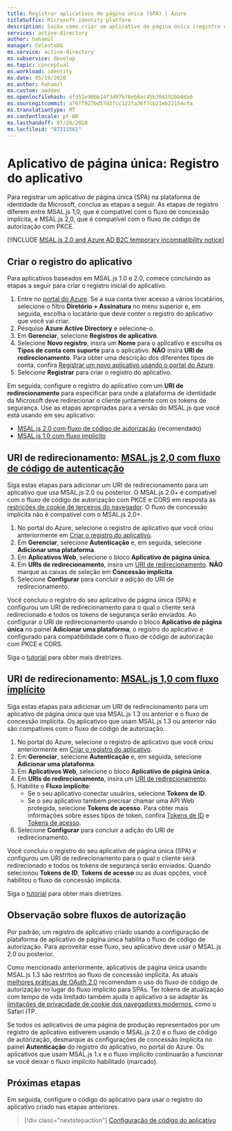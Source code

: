```yaml
---
title: Registrar aplicativos de página única (SPA) | Azure
titleSuffix: Microsoft identity platform
description: Saiba como criar um aplicativo de página única (registro de aplicativo)
services: active-directory
author: hahamil
manager: CelesteDG
ms.service: active-directory
ms.subservice: develop
ms.topic: conceptual
ms.workload: identity
ms.date: 05/19/2020
ms.author: hahamil
ms.custom: aaddev
ms.openlocfilehash: efd51e90bb14f3d97b76eb6ac45b384192bb8da0
ms.sourcegitcommit: a76ff927bd57d2fcc122fa36f7cb21eb22154cfa
ms.translationtype: MT
ms.contentlocale: pt-BR
ms.lasthandoff: 07/28/2020
ms.locfileid: "87311561"
---
```

# <a name="single-page-application-app-registration"></a>Aplicativo de página única: Registro do aplicativo

Para registrar um aplicativo de página única (SPA) na plataforma de identidade da Microsoft, conclua as etapas a seguir. As etapas de registro diferem entre MSAL.js 1,0, que é compatível com o fluxo de concessão implícita, e MSAL.js 2,0, que é compatível com o fluxo de código de autorização com PKCE.

[!INCLUDE [MSAL.js 2.0 and Azure AD B2C temporary incompatibility notice](../../../includes/msal-b2c-cors-compatibility-notice.md)]

## <a name="create-the-app-registration"></a>Criar o registro do aplicativo

Para aplicativos baseados em MSAL.js 1.0 e 2.0, comece concluindo as etapas a seguir para criar o registro inicial do aplicativo.

1. Entre no [portal do Azure](https://portal.azure.com). Se a sua conta tiver acesso a vários locatários, selecione o filtro **Diretório + Assinatura** no menu superior e, em seguida, escolha o locatário que deve conter o registro do aplicativo que você vai criar.
1. Pesquise **Azure Active Directory** e selecione-o.
1. Em **Gerenciar**, selecione **Registros de aplicativo**.
1. Selecione **Novo registro**, insira um **Nome** para o aplicativo e escolha os **Tipos de conta com suporte** para o aplicativo. **NÃO** insira **URI de redirecionamento**. Para obter uma descrição dos diferentes tipos de conta, confira [Registrar um novo aplicativo usando o portal do Azure](quickstart-register-app.md#register-a-new-application-using-the-azure-portal).
1. Selecione **Registrar** para criar o registro do aplicativo.

Em seguida, configure o registro do aplicativo com um **URI de redirecionamento** para especificar para onde a plataforma de identidade da Microsoft deve redirecionar o cliente juntamente com os tokens de segurança. Use as etapas apropriadas para a versão do MSAL.js que você está usando em seu aplicativo:

- [MSAL.js 2.0 com fluxo de código de autorização](#redirect-uri-msaljs-20-with-auth-code-flow) (recomendado)
- [MSAL.js 1.0 com fluxo implícito](#redirect-uri-msaljs-10-with-implicit-flow)

## <a name="redirect-uri-msaljs-20-with-auth-code-flow"></a>URI de redirecionamento: [MSAL.js 2,0 com fluxo de código de autenticação](https://github.com/AzureAD/microsoft-authentication-library-for-js/tree/dev/lib/msal-browser)

Siga estas etapas para adicionar um URI de redirecionamento para um aplicativo que usa MSAL.js 2.0 ou posterior. O MSAL.js 2.0+ é compatível com o fluxo de código de autorização com PKCE e CORS em resposta às [restrições de cookie de terceiros do navegador](reference-third-party-cookies-spas.md). O fluxo de concessão implícita não é compatível com o MSAL.js 2.0+.

1. No portal do Azure, selecione o registro de aplicativo que você criou anteriormente em [Criar o registro do aplicativo](#create-the-app-registration).
1. Em **Gerenciar**, selecione **Autenticação** e, em seguida, selecione **Adicionar uma plataforma**.
1. Em **Aplicativos Web**, selecione o bloco **Aplicativo de página única**.
1. Em **URIs de redirecionamento**, insira um [URI de redirecionamento](reply-url.md). **NÃO** marque as caixas de seleção em **Concessão implícita**.
1. Selecione **Configurar** para concluir a adição do URI de redirecionamento.

Você concluiu o registro do seu aplicativo de página única (SPA) e configurou um URI de redirecionamento para o qual o cliente será redirecionado e todos os tokens de segurança serão enviados. Ao configurar o URI de redirecionamento usando o bloco **Aplicativo de página única** no painel **Adicionar uma plataforma**, o registro do aplicativo é configurado para compatibilidade com o fluxo de código de autorização com PKCE e CORS.

Siga o [tutorial](tutorial-v2-javascript-auth-code.md) para obter mais diretrizes.

## <a name="redirect-uri-msaljs-10-with-implicit-flow"></a>URI de redirecionamento: [MSAL.js 1,0 com fluxo implícito](https://github.com/AzureAD/microsoft-authentication-library-for-js/tree/dev/lib/msal-core)

Siga estas etapas para adicionar um URI de redirecionamento para um aplicativo de página única que usa MSAL.js 1.3 ou anterior e o fluxo de concessão implícita. Os aplicativos que usam MSAL.js 1.3 ou anterior não são compatíveis com o fluxo de código de autorização.

1. No portal do Azure, selecione o registro de aplicativo que você criou anteriormente em [Criar o registro do aplicativo](#create-the-app-registration).
1. Em **Gerenciar**, selecione **Autenticação** e, em seguida, selecione **Adicionar uma plataforma**.
1. Em **Aplicativos Web**, selecione o bloco **Aplicativo de página única**.
1. Em **URIs de redirecionamento**, insira um [URI de redirecionamento](reply-url.md).
1. Habilite o **Fluxo implícito**:
    - Se o seu aplicativo conectar usuários, selecione **Tokens de ID**.
    - Se o seu aplicativo também precisar chamar uma API Web protegida, selecione **Tokens de acesso**. Para obter mais informações sobre esses tipos de token, confira [Tokens de ID](id-tokens.md) e [Tokens de acesso](access-tokens.md).
1. Selecione **Configurar** para concluir a adição do URI de redirecionamento.

Você concluiu o registro do seu aplicativo de página única (SPA) e configurou um URI de redirecionamento para o qual o cliente será redirecionado e todos os tokens de segurança serão enviados. Quando selecionou **Tokens de ID**, **Tokens de acesso** ou as duas opções, você habilitou o fluxo de concessão implícita.

Siga o [tutorial](tutorial-v2-javascript-spa.md) para obter mais diretrizes.

## <a name="note-about-authorization-flows"></a>Observação sobre fluxos de autorização

Por padrão, um registro de aplicativo criado usando a configuração de plataforma de aplicativo de página única habilita o fluxo de código de autorização. Para aproveitar esse fluxo, seu aplicativo deve usar o MSAL.js 2.0 ou posterior.

Como mencionado anteriormente, aplicativos de página única usando MSAL.js 1.3 são restritos ao fluxo de concessão implícita. As atuais [melhores práticas de OAuth 2.0](v2-oauth2-auth-code-flow.md) recomendam o uso do fluxo de código de autorização no lugar do fluxo implícito para SPAs. Ter tokens de atualização com tempo de vida limitado também ajuda o aplicativo a se adaptar às [limitações de privacidade de cookie dos navegadores modernos](reference-third-party-cookies-spas.md), como o Safari ITP.

Se todos os aplicativos de uma página de produção representados por um registro de aplicativo estiverem usando o MSAL.js 2.0 e o fluxo de código de autorização, desmarque as configurações de concessão implícita no painel **Autenticação** do registro do aplicativo, no portal do Azure. Os aplicativos que usam MSAL.js 1.x e o fluxo implícito continuarão a funcionar se você deixar o fluxo implícito habilitado (marcado).

## <a name="next-steps"></a>Próximas etapas

Em seguida, configure o código do aplicativo para usar o registro do aplicativo criado nas etapas anteriores.

> [!div class="nextstepaction"]
> [Configuração de código do aplicativo](scenario-spa-app-configuration.md)
